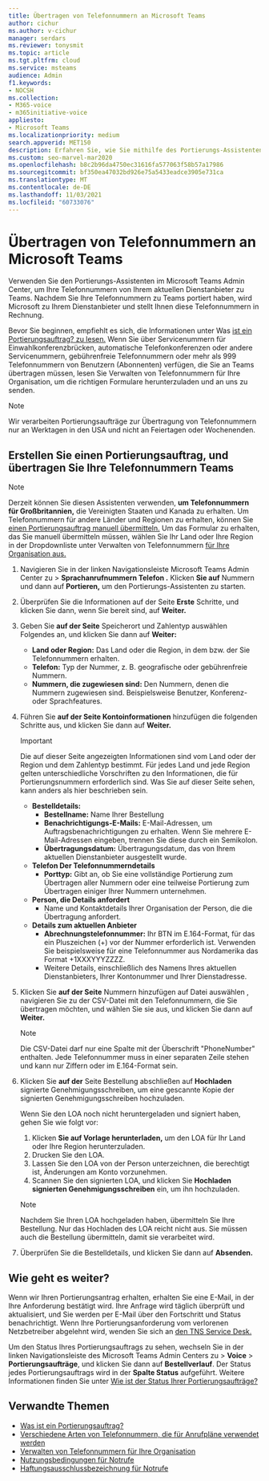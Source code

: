 ```yaml
---
title: Übertragen von Telefonnummern an Microsoft Teams
author: cichur
ms.author: v-cichur
manager: serdars
ms.reviewer: tonysmit
ms.topic: article
ms.tgt.pltfrm: cloud
ms.service: msteams
audience: Admin
f1.keywords:
- NOCSH
ms.collection:
- M365-voice
- m365initiative-voice
appliesto:
- Microsoft Teams
ms.localizationpriority: medium
search.appverid: MET150
description: Erfahren Sie, wie Sie mithilfe des Portierungs-Assistenten Ihre Telefonnummer von Ihrem aktuellen Dienstanbieter zu Microsoft Teams.
ms.custom: seo-marvel-mar2020
ms.openlocfilehash: b8c2b96da4750ec31616fa577063f58b57a17986
ms.sourcegitcommit: bf350ea47032bd926e75a5433eadce3905e731ca
ms.translationtype: MT
ms.contentlocale: de-DE
ms.lasthandoff: 11/03/2021
ms.locfileid: "60733076"
---
```

# <a name="transfer-phone-numbers-to-microsoft-teams"></a>Übertragen von Telefonnummern an Microsoft Teams

Verwenden Sie den Portierungs-Assistenten im Microsoft Teams Admin Center, um Ihre Telefonnummern von Ihrem aktuellen Dienstanbieter zu Teams. Nachdem Sie Ihre Telefonnummern zu Teams portiert haben, wird Microsoft zu Ihrem Dienstanbieter und stellt Ihnen diese Telefonnummern in Rechnung.

Bevor Sie beginnen, empfiehlt es sich, die Informationen unter Was [ist ein Portierungsauftrag? zu lesen.](port-order-overview.md) Wenn Sie über Servicenummern für Einwahlkonferenzbrücken, automatische Telefonkonferenzen oder andere Servicenummern, gebührenfreie Telefonnummern oder mehr als 999 Telefonnummern von Benutzern [](../manage-phone-numbers-for-your-organization/manage-phone-numbers-for-your-organization.md) (Abonnenten) verfügen, die Sie an Teams übertragen müssen, lesen Sie Verwalten von Telefonnummern für Ihre Organisation, um die richtigen Formulare herunterzuladen und an uns zu senden.

  > [!NOTE]
  > Wir verarbeiten Portierungsaufträge zur Übertragung von Telefonnummern nur an Werktagen in den USA und nicht an Feiertagen oder Wochenenden.

## <a name="create-a-port-order-and-transfer-your-phone-numbers-to-teams"></a>Erstellen Sie einen Portierungsauftrag, und übertragen Sie Ihre Telefonnummern Teams

> [!NOTE]
> Derzeit können Sie diesen Assistenten verwenden, **um Telefonnummern für Großbritannien,** die Vereinigten Staaten und Kanada zu erhalten. Um Telefonnummern für andere Länder und Regionen zu erhalten, können Sie [einen Portierungsauftrag manuell übermitteln.](manually-submit-port-order.md) Um das Formular zu erhalten, das Sie manuell übermitteln müssen, wählen Sie Ihr Land oder Ihre Region in der Dropdownliste unter Verwalten von Telefonnummern [für Ihre Organisation aus.](../manage-phone-numbers-for-your-organization/manage-phone-numbers-for-your-organization.md)

1. Navigieren Sie in der linken Navigationsleiste Microsoft Teams Admin Center zu  >  **Sprachanrufnummern Telefon .** Klicken **Sie auf** Nummern und dann auf **Portieren,** um den Portierungs-Assistenten zu starten.
2. Überprüfen Sie die Informationen auf der Seite **Erste** Schritte, und klicken Sie dann, wenn Sie bereit sind, auf **Weiter.**
3. Geben Sie **auf der Seite** Speicherort und Zahlentyp auswählen Folgendes an, und klicken Sie dann auf **Weiter:**

    - **Land oder Region:** Das Land oder die Region, in dem bzw. der Sie Telefonnummern erhalten.
    - **Telefon:** Typ der Nummer, z. B. geografische oder gebührenfreie Nummern.
    - **Nummern, die zugewiesen sind:** Den Nummern, denen die Nummern zugewiesen sind. Beispielsweise Benutzer, Konferenz- oder Sprachfeatures.

4. Führen Sie **auf der Seite Kontoinformationen** hinzufügen die folgenden Schritte aus, und klicken Sie dann auf **Weiter.**

    > [!IMPORTANT]
    > Die auf dieser Seite angezeigten Informationen sind vom Land oder der Region und dem Zahlentyp bestimmt. Für jedes Land und jede Region gelten unterschiedliche Vorschriften zu den Informationen, die für Portierungsnummern erforderlich sind. Was Sie auf dieser Seite sehen, kann anders als hier beschrieben sein.

    - **Bestelldetails:** 
        - **Bestellname:** Name Ihrer Bestellung
        - **Benachrichtigungs-E-Mails:** E-Mail-Adressen, um Auftragsbenachrichtigungen zu erhalten. Wenn Sie mehrere E-Mail-Adressen eingeben, trennen Sie diese durch ein Semikolon.
        - **Übertragungsdatum:** Übertragungsdatum, das von Ihrem aktuellen Dienstanbieter ausgestellt wurde.
    - **Telefon Der Telefonnummerndetails**
        - **Porttyp:** Gibt an, ob Sie eine vollständige Portierung zum Übertragen aller Nummern oder eine teilweise Portierung zum Übertragen einiger Ihrer Nummern unternehmen.
    - **Person, die Details anfordert**  
        - Name und Kontaktdetails Ihrer Organisation der Person, die die Übertragung anfordert.
    - **Details zum aktuellen Anbieter**
        - **Abrechnungstelefonnummer:** Ihr BTN im E.164-Format, für das ein Pluszeichen (+) vor der Nummer erforderlich ist. Verwenden Sie beispielsweise für eine Telefonnummer aus Nordamerika das Format +1XXXYYYZZZZ.
        - Weitere Details, einschließlich des Namens Ihres aktuellen Dienstanbieters, Ihrer Kontonummer und Ihrer Dienstadresse.
            
5. Klicken Sie **auf der Seite** Nummern hinzufügen auf Datei auswählen , navigieren Sie zu der CSV-Datei mit den Telefonnummern, die Sie übertragen möchten, und wählen Sie sie aus, und klicken Sie dann auf **Weiter.**   

    > [!NOTE]
    > Die CSV-Datei darf nur eine Spalte mit der Überschrift "PhoneNumber" enthalten. Jede Telefonnummer muss in einer separaten Zeile stehen und kann nur Ziffern oder im E.164-Format sein.

6. Klicken Sie **auf der** Seite Bestellung abschließen auf **Hochladen** signierte Genehmigungsschreiben, um eine gescannte Kopie der signierten Genehmigungsschreiben hochzuladen.

    Wenn Sie den LOA noch nicht heruntergeladen und signiert haben, gehen Sie wie folgt vor:
    
    1. Klicken **Sie auf Vorlage herunterladen,** um den LOA für Ihr Land oder Ihre Region herunterzuladen. 
    2. Drucken Sie den LOA.
    3. Lassen Sie den LOA von der Person unterzeichnen, die berechtigt ist, Änderungen am Konto vorzunehmen.
    4. Scannen Sie den signierten LOA, und klicken Sie **Hochladen signierten Genehmigungsschreiben** ein, um ihn hochzuladen.

    > [!NOTE]
    > Nachdem Sie Ihren LOA hochgeladen haben, übermitteln Sie Ihre Bestellung. Nur das Hochladen des LOA reicht nicht aus. Sie müssen auch die Bestellung übermitteln, damit sie verarbeitet wird.

7. Überprüfen Sie die Bestelldetails, und klicken Sie dann auf **Absenden.**


## <a name="what-happens-next"></a>Wie geht es weiter?

Wenn wir Ihren Portierungsantrag erhalten, erhalten Sie eine E-Mail, in der Ihre Anforderung bestätigt wird. Ihre Anfrage wird täglich überprüft und aktualisiert, und Sie werden per E-Mail über den Fortschritt und Status benachrichtigt. Wenn Ihre Portierungsanforderung vom verlorenen Netzbetreiber abgelehnt wird, wenden Sie sich an [den TNS Service Desk.](../manage-phone-numbers-for-your-organization/contact-tns-service-desk.md)

Um den Status Ihres Portierungsauftrags zu sehen, wechseln Sie in der linken Navigationsleiste des Microsoft Teams Admin Centers zu > **Voice**  >  **Portierungsaufträge**, und klicken Sie dann auf **Bestellverlauf**. Der Status jedes Portierungsauftrags wird in der **Spalte Status** aufgeführt. Weitere Informationen finden Sie unter [Wie ist der Status Ihrer Portierungsaufträge?](port-order-status.md)

## <a name="related-topics"></a>Verwandte Themen

- [Was ist ein Portierungsauftrag?](port-order-overview.md)
- [Verschiedene Arten von Telefonnummern, die für Anrufpläne verwendet werden](../different-kinds-of-phone-numbers-used-for-calling-plans.md)
- [Verwalten von Telefonnummern für Ihre Organisation](../manage-phone-numbers-for-your-organization/manage-phone-numbers-for-your-organization.md)
- [Nutzungsbedingungen für Notrufe](../emergency-calling-terms-and-conditions.md)
- [Haftungsausschlussbezeichnung für Notrufe](https://github.com/MicrosoftDocs/OfficeDocs-SkypeForBusiness/blob/live/Teams/downloads/emergency-calling/emergency-calling-label-(en-us)-(v.1.0).zip?raw=true)
